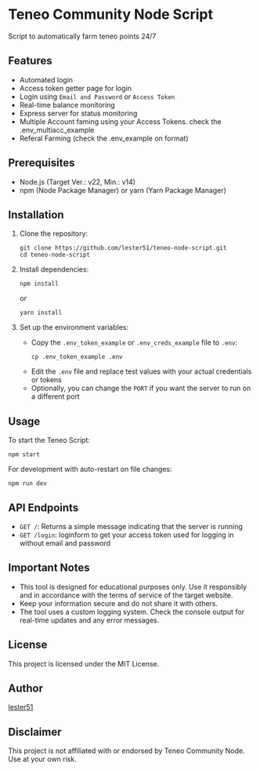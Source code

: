 # Teneo Community Node Script

Script to automatically farm teneo points 24/7

## Features

- Automated login
- Access token getter page for login
- Login using `Email and Password` or `Access Token`
- Real-time balance monitoring
- Express server for status monitoring
- Multiple Account faming using your Access Tokens. check the .env_multiacc_example
- Referal Farming (check the .env_example on format)

## Prerequisites

- Node.js (Target Ver.: v22, Min.: v14)
- npm (Node Package Manager) or yarn (Yarn Package Manager)

## Installation

1. Clone the repository:

   ```
   git clone https://github.com/lester51/teneo-node-script.git
   cd teneo-node-script
   ```

2. Install dependencies:

   ```
   npm install
   ```
   or
   ```
   yarn install
   ```

3. Set up the environment variables:
   - Copy the `.env_token_example` or `.env_creds_example` file to `.env`:
     ```
     cp .env_token_example .env
     ```
   - Edit the `.env` file and replace test values with your actual credentials or tokens
   - Optionally, you can change the `PORT` if you want the server to run on a different port

## Usage

To start the Teneo Script:

```
npm start
```

For development with auto-restart on file changes:

```
npm run dev
```
## API Endpoints

- `GET /`: Returns a simple message indicating that the server is running
- `GET /login`: loginform to get your access token used for logging in without email and password

## Important Notes

- This tool is designed for educational purposes only. Use it responsibly and in accordance with the terms of service of the target website.
- Keep your information secure and do not share it with others.
- The tool uses a custom logging system. Check the console output for real-time updates and any error messages.

## License

This project is licensed under the MIT License.

## Author

[lester51](https://github.com/lester51)

## Disclaimer

This project is not affiliated with or endorsed by Teneo Community Node. Use at your own risk.
